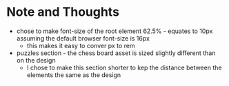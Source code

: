 # Note and Thoughts

- chose to make font-size of the root element 62.5% - equates to 10px assuming the default browser font-size is 16px
  - this makes it easy to conver px to rem
- puzzles section - the chess board asset is sized slightly different than on the design
  - I chose to make this section shorter to kep the distance between the elements the same as the design
  